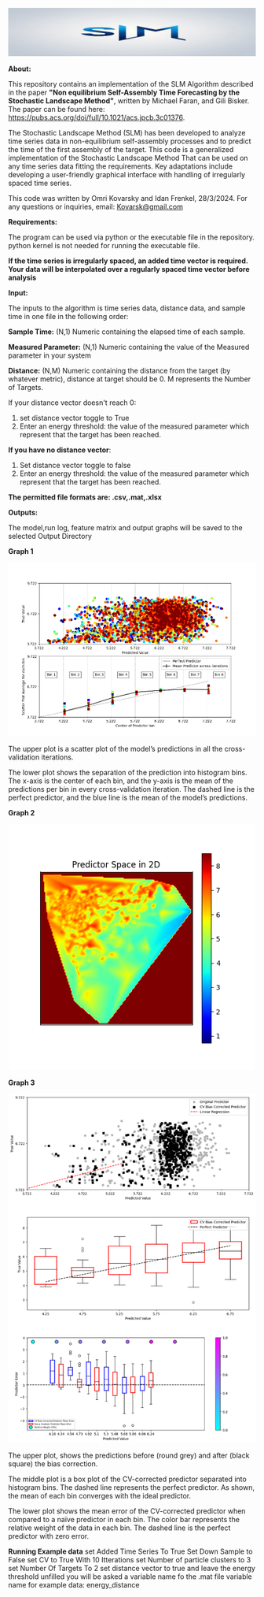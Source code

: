 <p align="center">
  <img src="SLM_logo_short.png" >
</p>


******About:******

This repository contains an implementation of the SLM Algorithm described in the paper **"Non equilibrium Self-Assembly Time Forecasting by the Stochastic Landscape Method"**, written by Michael Faran, and Gili Bisker.
The paper can be found here: <https://pubs.acs.org/doi/full/10.1021/acs.jpcb.3c01376>.

The Stochastic Landscape Method (SLM) has been developed to analyze time series data in non-equilibrium self-assembly processes and to predict the time of the first assembly of the target.
This code is a generalized implementation of the Stochastic Landscape Method That can be used on any time series data fitting the requirements.
Key adaptations include developing a user-friendly graphical interface with handling of irregularly spaced time series.


This code was written by Omri Kovarsky and Idan Frenkel, 28/3/2024. For any questions or inquiries, email: <Kovarsk@gmail.com>

******Requirements:******

The program can be used via python or the executable file in the repository. 
python kernel is not needed for running the executable file.

**If the time series is irregularly spaced, an added time vector is required. Your data will be interpolated over a regularly spaced time vector before analysis**

******Input:******

The inputs to the algorithm is time series data, distance data, and sample time in one file in the following order:

**Sample Time:**
(N,1) Numeric containing the elapsed time of each sample.

**Measured Parameter:**
(N,1) Numeric containing the value of the Measured parameter in your system

**Distance:**
(N,M) Numeric containing the distance from the target (by whatever metric), distance at target should be 0.
M represents the Number of Targets.

If your distance vector doesn't reach 0:
1. set distance vector toggle to True
2. Enter an energy threshold: the value of the measured parameter which represent that the target has been reached. 

**If you have no distance vector**:
1. Set distance vector toggle to false
2. Enter an energy threshold: the value of the measured parameter which represent that the target has been reached. 

**The permitted file formats are: .csv,.mat,.xlsx**

******Outputs:******

The model,run log, feature matrix and output graphs will be saved to the selected Output Directory

**Graph 1**
<p align="center">
  <img src="example_output\Predictions Scatter and Histogram.png" >
</p>
The upper plot is a scatter plot of the model’s predictions in all the cross-validation iterations.

The lower plot shows the separation of the prediction into histogram bins. The x-axis is the center of each bin, and the y-axis is the mean of the predictions per bin in every cross-validation iteration. The dashed line is the perfect predictor, and the blue line is the mean of the model’s predictions.


**Graph 2**
<p align="center">
  <img src="example_output\Stochastic Landscape 2D.png" >
</p>


**Graph 3**
<p align="center">
  <img src="example_output\Predictor Evaluation.png" >
</p>
The upper plot, shows the predictions before (round grey) and after (black square) the bias correction. 

The middle plot is a box plot of the CV-corrected predictor separated into histogram bins. The dashed line represents the perfect predictor. As shown, the mean of each bin converges with the ideal predictor. 

The lower plot shows the mean error of the CV-corrected predictor when compared to a naïve predictor in each bin. The color bar represents the relative weight of the data in each bin. The dashed line is the perfect predictor with zero error.

**Running Example data**
set Added Time Series To True
Set Down Sample to False
set CV to True With 10 Itterations
set Number of particle clusters to 3
set Number Of Targets To 2
set distance vector to true and leave the energy threshold unfilled
you will be asked a variable name fo the .mat file
variable name for example data: energy_distance